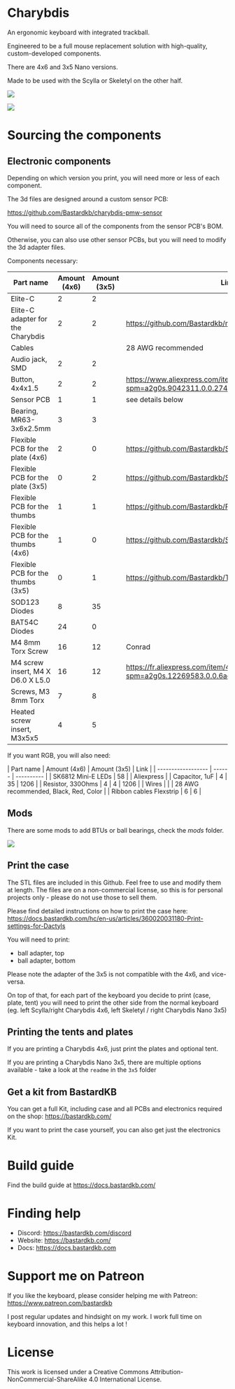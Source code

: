 # Charybdis


An ergonomic keyboard with integrated trackball.

Engineered to be a full mouse replacement solution with high-quality, custom-developed components.

There are 4x6 and 3x5 Nano versions.

Made to be used with the Scylla or Skeletyl on the other half.

![](pics/1ae.jpg)

![](pics/1af.jpg)


# Sourcing the components

## Electronic components

Depending on which version you print, you will need more or less of each component.

The 3d files are designed around a custom sensor PCB:

https://github.com/Bastardkb/charybdis-pmw-sensor

You will need to source all of the components from the sensor PCB's BOM.

Otherwise, you can also use other sensor PCBs, but you will need to modify the 3d adapter files.

Components necessary:

| Part name                         | Amount (4x6) | Amount (3x5) | Link                                                                                       |
| --------------------------------- | ------------ | ------------ | ------------------------------------------------------------------------------------------ |
| Elite-C                           | 2            | 2            |                                                                                            |
| Elite-C adapter for the Charybdis | 2            | 2            | https://github.com/Bastardkb/mcu-imprint-charybdis                                         |
| Cables                            |              |              | 28 AWG recommended                                                                         |
| Audio jack, SMD                   | 2            | 2            |                                                                                            |
| Button, 4x4x1.5                   | 2            | 2            | https://www.aliexpress.com/item/1005001304569553.html?spm=a2g0s.9042311.0.0.27424c4dDwgcp7 |
| Sensor PCB                        | 1            | 1            | see details below                                                                          |
| Bearing, MR63-3x6x2.5mm           | 3            | 3            |                                                                                            |
| Flexible PCB for the plate (4x6)  | 2            | 0            | https://github.com/Bastardkb/Scylla-PCB-Plate                                              |
| Flexible PCB for the plate (3x5)  | 0            | 2            | https://github.com/Bastardkb/Skeletyl-PCB-plate                                            |
| Flexible PCB for the thumbs       | 1            | 1            | https://github.com/Bastardkb/PCB_thumbs_Charybdis                                          |
| Flexible PCB for the thumbs (4x6) | 1            | 0            | https://github.com/Bastardkb/Scylla-PCB-thumb-cluster                                      |
| Flexible PCB for the thumbs (3x5) | 0            | 1            | https://github.com/Bastardkb/TBK-Mini-PCB-thumb-cluster                                    |
| SOD123 Diodes                     | 8            | 35           |                                                                                            |
| BAT54C Diodes                     | 24           | 0            |                                                                                            |
| M4 8mm Torx Screw                 | 16           | 12           | Conrad                                                                                     |
| M4 screw insert, M4 X D6.0 X L5.0 | 16           | 12           | https://fr.aliexpress.com/item/4000232925592.html?spm=a2g0s.12269583.0.0.6aef4f282LZO4v    |
| Screws, M3 8mm Torx               | 7            | 8            |                                                                                            |
| Heated screw insert, M3x5x5       | 4            | 5            |                                                                                            |


If you want RGB, you will also need:

| Part name          |  Amount (4x6) | Amount (3x5)  | Link       |
| ------------------ | ------ | ---------- |
| SK6812 Mini-E LEDs | 58  |    | Aliexpress |
| Capacitor, 1uF          | 4  |  35   | 1206                                  |
| Resistor, 330Ohms       | 4   |  4  | 1206                                  |
| Wires                   |     |    | 28 AWG recommended, Black, Red, Color |
| Ribbon cables Flexstrip | 6    | 6  |             


## Mods

There are some mods to add BTUs or ball bearings, check the *mods* folder.


![](pics/1ac.png)


## Print the case

The STL files are included in this Github.
Feel free to use and modify them at length. The files are on a non-commercial license, so this is for personal projects only - please do not use those to sell them.

Please find detailed instructions on how to print the case here:
https://docs.bastardkb.com/hc/en-us/articles/360020031180-Print-settings-for-Dactyls

You will need to print:

- ball adapter, top
- ball adapter, bottom

Please note the adapter of the 3x5 is not compatible with the 4x6, and vice-versa.

On top of that, for each part of the keyboard you decide to print (case, plate, tent) you will need to print the other side from the normal keyboard (eg. left Scylla/right Charybdis 4x6, left Skeletyl / right Charybdis Nano 3x5)

## Printing the tents and plates

If you are printing a Charybdis 4x6, just print the plates and optional tent.

If you are printing a Charybdis Nano 3x5, there are multiple options available - take a look at the `readme` in the `3x5` folder

## Get a kit from BastardKB

You can get a full Kit, including case and all PCBs and electronics required on the shop:
https://bastardkb.com/

If you want to print the case yourself, you can also get just the electronics Kit.

# Build guide

Find the build guide at https://docs.bastardkb.com/

# Finding help

- Discord: https://bastardkb.com/discord
- Website: https://bastardkb.com/
- Docs: https://docs.bastardkb.com

# Support me on Patreon

If you like the keyboard, please consider helping me with Patreon: https://www.patreon.com/bastardkb

I post regular updates and hindsight on my work. I work full time on keyboard innovation, and this helps a lot !

# License 

This work is licensed under a Creative Commons Attribution-NonCommercial-ShareAlike 4.0 International License.
